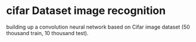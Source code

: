 # cifar Dataset image recognition

building up a convolution neural network based on Cifar image dataset (50 thousand train, 10 thousand test).
